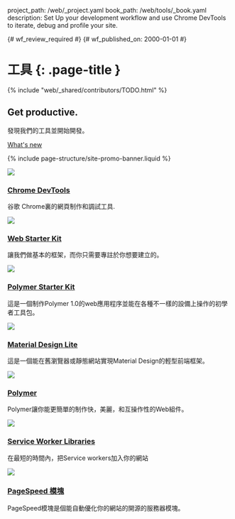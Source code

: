 project_path: /web/_project.yaml
book_path: /web/tools/_book.yaml
description: Set Up your development workflow and use Chrome DevTools to iterate, debug and profile your site.

{# wf_review_required #}
{# wf_published_on: 2000-01-01 #}

# 工具 {: .page-title }

{% include "web/_shared/contributors/TODO.html" %}



<div class="wf-subheading">
  <div class="page-content mdl-grid">
    <div class="mdl-cell mdl-cell--6-col">
      <h2>Get productive.</h2>
    </div>
    <div class="mdl-cell mdl-cell--6-col">
      <p>發現我們的工具並開始開發。</p>
      <a class="mdl-button mdl-js-button mdl-button--raised mdl-button--accent" href="/web/updates/devtools/">What's new</a>
    </div>
  </div>
</div>

{% include page-structure/site-promo-banner.liquid %}

<div class="page-content">

  <div class="mdl-grid">
    <div class="mdl-cell mdl-cell--6-col">
      <a href="/web/tools/chrome-devtools/"><img src="/web/tools/imgs/chrome-devtools.png"></a>
      <h3 class="mdl-typography--title"><a href="/web/tools/chrome-devtools">Chrome DevTools</a></h3>
      <p>谷歌 Chrome裏的網頁制作和調試工具.</p>
    </div>
    <div class="mdl-cell mdl-cell--6-col">
      <a href="/web/tools/starter-kit/"><img src="/web/tools/starter-kit/images/thumb.jpg"></a>
      <h3 class="mdl-typography--title"><a href="/web/tools/starter-kit/">Web Starter Kit</a></h3>
      <p>讓我們做基本的框架，而你只需要專註於你想要建立的。</p>
    </div>
    <div class="mdl-cell mdl-cell--6-col">
      <a href="/web/tools/polymer-starter-kit/"><img src="/web/tools/polymer-starter-kit/thumb.jpg"></a>
      <h3 class="mdl-typography--title"><a href="/web/tools/polymer-starter-kit/">Polymer Starter Kit </a></h3>
      <p>這是一個制作Polymer 1.0的web應用程序並能在各種不一樣的設備上操作的初學者工具包。</p>
    </div>
    <div class="mdl-cell mdl-cell--6-col">
      <a href="http://www.getmdl.io/"><img src="/web/tools/imgs/mdl-thumb.png"></a>
      <h3 class="mdl-typography--title"><a href="http://www.getmdl.io/">Material Design Lite</a></h3>
      <p>這是一個能在舊瀏覽器或靜態網站實現Material Design的輕型前端框架。</p>
    </div>
    <div class="mdl-cell mdl-cell--6-col">
      <a href="https://www.polymer-project.org"><img src="/web/tools/polymer-starter-kit/thumb_polymer.jpg"></a>
      <h3 class="mdl-typography--title"><a href="https://www.polymer-project.org">Polymer</a></h3>
      <p>Polymer讓你能更簡單的制作快，美麗，和互操作性的Web組件。</p>
    </div>
    <div class="mdl-cell mdl-cell--6-col">
      <a href="/web/tools/service-worker-libraries/"><img src="/web/tools/service-worker-libraries/thumb.png"></a>
      <h3 class="mdl-typography--title"><a href="/web/tools/service-worker-libraries/">Service Worker Libraries</a></h3>
      <p>在最短的時間內，把Service workers加入你的網站</p>
    </div>
    <div class="mdl-cell mdl-cell--6-col">
      <a href="/speed/pagespeed/module/"><img src="/web/tools/imgs/pagespeed.png"></a>
      <h3 class="mdl-typography--title"><a href="/speed/pagespeed/module/">PageSpeed 模塊</a></h3>
      <p>PageSpeed模塊是個能自動優化你的網站的開源的服務器模塊。</p>
    </div>
  </div>

</div>
